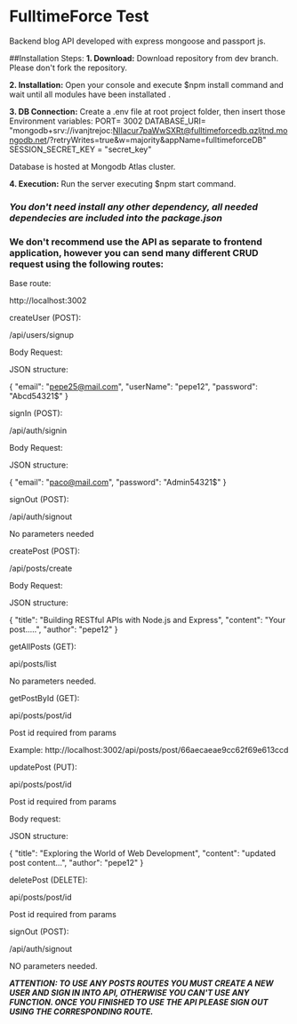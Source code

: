 # **FulltimeForce Test**
Backend blog API developed with express mongoose and passport js.

##Installation Steps:
**1. Download:**
Download repository from dev branch. Please don't fork the repository.

**2. Installation:**
Open your console and execute $npm install command and wait until all modules have been installated .

 **3. DB Connection:**
Create a .env file at root project folder, then insert those Environment variables:
PORT= 3002
DATABASE_URI= "mongodb+srv://ivanjtrejoc:NlIacur7paWwSXRt@fulltimeforcedb.qzljtnd.mongodb.net/?retryWrites=true&w=majority&appName=fulltimeforceDB"
SESSION_SECRET_KEY = "secret_key"

Database is hosted at Mongodb Atlas cluster.

**4. Execution:**
Run the server executing $npm start command.

### *You don't need install any other dependency, all needed dependecies are included into the package.json*
### **We don't recommend use the API as separate to frontend application, however you can send many different CRUD request using the following routes:**

Base route:

http://localhost:3002

createUser (POST):

/api/users/signup

Body Request:

JSON structure:

{
  "email": "pepe25@mail.com",
  "userName": "pepe12",
  "password": "Abcd54321$"
}


 signIn (POST):

/api/auth/signin

Body Request:

JSON structure:

{
  "email": "paco@mail.com",
  "password": "Admin54321$"
}


signOut (POST):

/api/auth/signout

No parameters needed


createPost (POST): 

/api/posts/create

Body Request:

JSON structure:

{
    "title": "Building RESTful APIs with Node.js and Express",
    "content": "Your post.....",
    "author": "pepe12"
  }



getAllPosts (GET):

api/posts/list

No parameters needed.


getPostById (GET):

api/posts/post/id

Post id required from params

Example: http://localhost:3002/api/posts/post/66aecaeae9cc62f69e613ccd

updatePost (PUT):

api/posts/post/id

Post id required from params

Body request:

JSON structure:

{
  "title": "Exploring the World of Web Development",
  "content": "updated post content...",
  "author": "pepe12"
}


deletePost (DELETE):

api/posts/post/id

Post id required from params


signOut (POST): 

/api/auth/signout

NO parameters needed.


***ATTENTION: TO USE ANY POSTS ROUTES YOU MUST CREATE A NEW USER AND SIGN IN INTO API, OTHERWISE YOU CAN'T USE ANY FUNCTION.
ONCE YOU FINISHED TO USE THE API PLEASE SIGN OUT USING THE CORRESPONDING ROUTE.***


